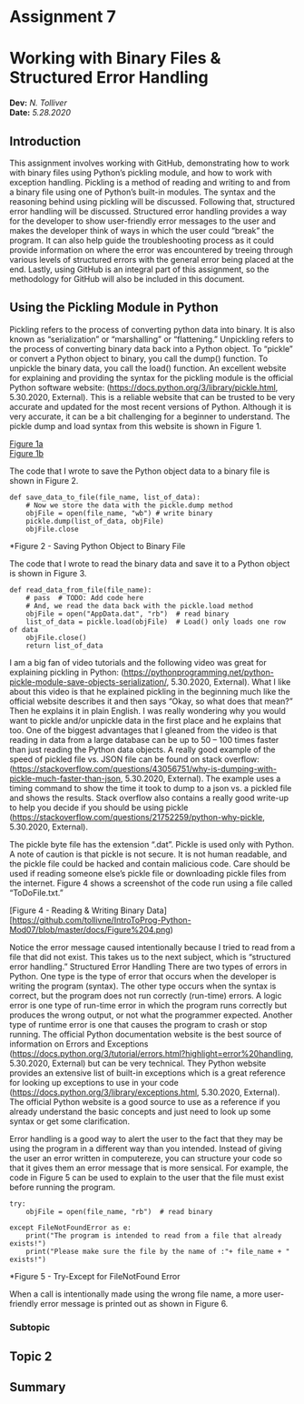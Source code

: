 # Assignment 7
# Working with Binary Files & Structured Error Handling
**Dev:** *N. Tolliver*  
**Date:** *5.28.2020*

## Introduction

This assignment involves working with GitHub, demonstrating how to work with binary files using Python’s pickling module, and how to work with exception handling.    Pickling is a method of reading and writing to and from a binary file using one of Python’s built-in modules.  The syntax and the reasoning behind using pickling will be discussed.  Following that, structured error handling will be discussed.  Structured error handling provides a way for the developer to show user-friendly error messages to the user and makes the developer think of ways in which the user could “break” the program.  It can also help guide the troubleshooting process as it could provide information on where the error was encountered by treeing through various levels of structured errors with the general error being placed at the end.  Lastly, using GitHub is an integral part of this assignment, so the methodology for GitHub will also be included in this document.

## Using the Pickling Module in Python
Pickling refers to the process of converting python data into binary.  It is also known as “serialization” or “marshalling” or “flattening.”  Unpickling refers to the process of converting binary data back into a Python object.  To “pickle” or convert a Python object to binary, you call the dump() function.  To unpickle the binary data, you call the load() function.  An excellent website for explaining and providing the syntax for the pickling module is the official Python software website:  (https://docs.python.org/3/library/pickle.html, 5.30.2020, External).  This is a reliable website that can be trusted to be very accurate and updated for the most recent versions of Python.  Although it is very accurate, it can be a bit challenging for a beginner to understand.  The pickle dump and load syntax from this website is shown in Figure 1.

[Figure 1a](https://github.com/tollivne/IntroToProg-Python-Mod07/blob/master/docs/Figure%201a.png)  
[Figure 1b](https://github.com/tollivne/IntroToProg-Python-Mod07/blob/master/docs/Fibure%201b.png)

The code that I wrote to save the Python object data to a binary file is shown in Figure 2.

```
def save_data_to_file(file_name, list_of_data):
    # Now we store the data with the pickle.dump method
    objFile = open(file_name, "wb") # write binary
    pickle.dump(list_of_data, objFile)
    objFile.close
```
*Figure 2 - Saving Python Object to Binary File

The code that I wrote to read the binary data and save it to a Python object is shown in Figure 3.

```
def read_data_from_file(file_name):
    # pass  # TODO: Add code here
    # And, we read the data back with the pickle.load method
    objFile = open("AppData.dat", "rb")  # read binary
    list_of_data = pickle.load(objFile)  # Load() only loads one row of data
    objFile.close()
    return list_of_data
```
I am a big fan of video tutorials and the following video was great for explaining pickling in Python:
(https://pythonprogramming.net/python-pickle-module-save-objects-serialization/, 5.30.2020, External).  What I like about this video is that he explained pickling in the beginning much like the official website describes it and then says “Okay, so what does that mean?”  Then he explains it in plain English.  I was really wondering why you would want to pickle and/or unpickle data in the first place and he explains that too.  One of the biggest advantages that I gleaned from the video is that reading in data from a large database can be up to 50 – 100 times faster than just reading the Python data objects.  A really good example of the speed of pickled file vs. JSON file can be found on stack overflow:  (https://stackoverflow.com/questions/43056751/why-is-dumping-with-pickle-much-faster-than-json, 5.30.2020, External).  The example uses a timing command to show the time it took to dump to a json vs. a pickled file and shows the results.  Stack overflow also contains a really good write-up to help you decide if you should be using pickle (https://stackoverflow.com/questions/21752259/python-why-pickle, 5.30.2020, External).

The pickle byte file has the extension “.dat”.  Pickle is used only with Python.  A note of caution is that pickle is not secure.  It is not human readable, and the pickle file could be hacked and contain malicious code.  Care should be used if reading someone else’s pickle file or downloading pickle files from the internet.  Figure 4 shows a screenshot of the code run using a file called “ToDoFile.txt.”

[Figure 4 - Reading & Writing Binary Data][https://github.com/tollivne/IntroToProg-Python-Mod07/blob/master/docs/Figure%204.png)

Notice the error message caused intentionally because I tried to read from a file that did not exist.  This takes us to the next subject, which is “structured error handling.”
Structured Error Handling
There are two types of errors in Python.  One type is the type of error that occurs when the developer is writing the program (syntax).  The other type occurs when the syntax is correct, but the program does not run correctly (run-time) errors.  A logic error is one type of run-time error in which the program runs correctly but produces the wrong output, or not what the programmer expected.  Another type of runtime error is one that causes the program to crash or stop running.  The official Python documentation website is the best source of information on Errors and Exceptions (https://docs.python.org/3/tutorial/errors.html?highlight=error%20handling, 5.30.2020, External) but can be very technical.  They Python website provides an extensive list of built-in exceptions which is a great reference for looking up exceptions to use in your code (https://docs.python.org/3/library/exceptions.html, 5.30.2020, External).  The official Python website is a good source to use as a reference if you already understand the basic concepts and just need to look up some syntax or get some clarification.

Error handling is a good way to alert the user to the fact that they may be using the program in a different way than you intended.  Instead of giving the user an error written in computereze, you can structure your code so that it gives them an error message that is more sensical.  For example, the code in Figure 5 can be used to explain to the user that the file must exist before running the program.

```
try:
    objFile = open(file_name, "rb")  # read binary

except FileNotFoundError as e:
    print("The program is intended to read from a file that already exists!")
    print("Please make sure the file by the name of :"+ file_name + " exists!")
```
*Figure 5 - Try-Except for FileNotFound Error

When a call is intentionally made using the wrong file name, a more user-friendly error message is printed out as shown in Figure 6.


### Subtopic

## Topic 2

## Summary
